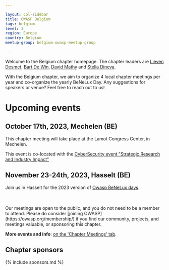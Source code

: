 ```yaml
---

layout: col-sidebar
title: OWASP Belgium
tags: belgium
level: 3
region: Europe
country: Belgium
meetup-group: belgium-owasp-meetup-group

---
```

Welcome to the Belgium chapter homepage. The chapter leaders are
[Lieven Desmet](mailto:lieven.desmet@owasp.org),
[Bart De Win](mailto:bart.dewin@owasp.org),
[David Mathy](mailto:david.mathy@owasp.org) and
[Stella Dineva](mailto:stella.dineva@owasp.org).

With the Belgium chapter, we aim to organize 4 local chapter meetings per year and co-organize the yearly BeNeLux Day. Any suggestions for speakers or venue? Feel free to reach out to us!

# Upcoming events


## October 17th, 2023, Mechelen (BE)
This chapter meeting will take place at the Lamot Congress Center, in Mechelen.

This event is co-located with the [CyberSecurity event "Strategic Research and Industry Impact"](https://cybersecurity-bites.be/cybersecurity-strategic-research-industry-impact-2nd-edition/)


## November 23-24th, 2023, Hasselt (BE)
Join us in Hasselt for the 2023 version of [Owasp BeNeLux days](https://owaspbenelux.eu).

<br>
<br>
Our meetings are open to the public, and you do not need to be a member to attend. Please do consider [joining OWASP](https://owasp.org/membership/) if you find our community, projects, and meetings valuable, or sponsoring this chapter.

**More events and info**: [on the 'Chapter Meetings' tab](https://owasp.org/www-chapter-belgium/#div-meetings).

## Chapter sponsors
{% include sponsors.md %}
